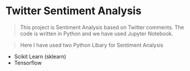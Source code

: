 # Twitter Sentiment Analysis 
> This project is Sentiment Analysis based on Twitter comments. The code is written in Python and we have used Jupyter Notebook.

>Here I have used two Python Libary for Sentiment Analysis

- Scikit Learn (sklearn)
- Tensorflow